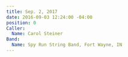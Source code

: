 ```yaml
---
title: Sep. 2, 2017
date: 2016-09-03 12:24:00 -04:00
position: 0
Caller:
  Name: Carol Steiner
Band:
  Name: Spy Run String Band, Fort Wayne, IN
---
```



